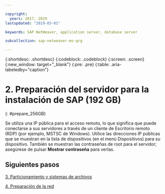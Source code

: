 ```yaml
---

copyright:
  years: 2017, 2019
lastupdated: "2019-03-01"

keywords: SAP NetWeaver, application server, database server

subcollection: sap-netweaver-ms-qrg

---
```


{:shortdesc: .shortdesc}
{:codeblock: .codeblock}
{:screen: .screen}
{:new_window: target="_blank"}
{:pre: .pre}
{:table: .aria-labeledby="caption"}

# 2. Preparación del servidor para la instalación de SAP (192 GB)
{: #prepare_256GB}

Se utiliza una IP pública para el acceso remoto, lo que significa que puede conectarse a sus servidores a través de un cliente de Escritorio remoto (RDP) (por ejemplo, MSTSC de Windows). Utilice las direcciones IP públicas que se muestran en la lista de dispositivos (en el menú Dispositivos) para su dispositivo. También se muestran las contraseñas de root para el servidor; asegúrese de pulsar **Mostrar contraseña** para verlas.

## Siguientes pasos

 [3. Particionamiento y sistemas de archivos](/docs/infrastructure/sap-netweaver-ms-qrg?topic=sap-netweaver-ms-qrg-3-partitioning-and-file-systems)

 [4. Preparación de la red](/docs/infrastructure/sap-netweaver-ms-qrg?topic=sap-netweaver-ms-qrg-network)
